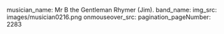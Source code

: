 musician_name: Mr B the Gentleman Rhymer (Jim).
band_name: 
img_src: images/musician0216.png
onmouseover_src: 
pagination_pageNumber: 2283